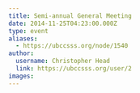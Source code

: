```yaml
---
title: Semi-annual General Meeting 
date: 2014-11-25T04:23:00.000Z
type: event
aliases:
  - https://ubccsss.org/node/1540
author:
  username: Christopher Head
  link: https://ubccsss.org/user/2
images:
---
```


